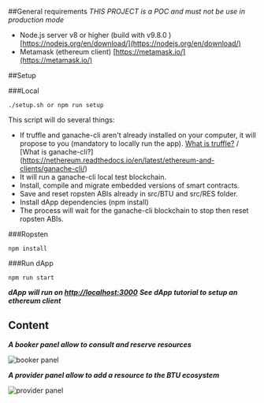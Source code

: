 ##General requirements
*THIS PROJECT is a POC and must not be use in production mode*

   -	Node.js server v8 or higher (build with v9.8.0 ) [https://nodejs.org/en/download/](https://nodejs.org/en/download/)
   -	Metamask (ethereum client) [https://metamask.io/](https://metamask.io/)

##Setup

###Local

    ./setup.sh or npm run setup

This script will do several things:

   - If truffle and ganache-cli aren't already installed on your computer,
  it will propose to you (mandatory to locally run the app).
 [What is truffle?](https://nethereum.readthedocs.io/en/latest/ethereum-and-clients/ganache-cli/) / [What is ganache-cli?]
 (https://nethereum.readthedocs.io/en/latest/ethereum-and-clients/ganache-cli/)
   - It will run a ganache-cli local test blockchain.
   - Install, compile and migrate embedded versions of smart contracts.
   - Save and reset ropsten ABIs already in src/BTU and src/RES folder.
   - Install dApp dependencies (npm install)
   - The process will wait for the ganache-cli blockchain to stop then reset
      ropsten ABIs.

###Ropsten

    npm install

###Run dApp

    npm run start

   *****dApp will run on [http://localhost:3000](http://localhost:3000)*****
   *****See dApp tutorial to setup an ethereum client*****

## Content


***A booker panel allow to consult and reserve resources***

![booker panel](https://preview.ibb.co/nxLFzn/demo_book.png "Booker panel")

***A provider panel allow to add a resource to the BTU ecosystem***

![provider panel](https://preview.ibb.co/dBGKs7/demo_screen.png "Provider panel")
